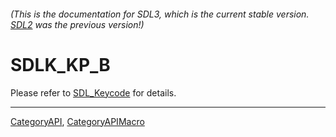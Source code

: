 ###### (This is the documentation for SDL3, which is the current stable version. [SDL2](https://wiki.libsdl.org/SDL2/) was the previous version!)
# SDLK_KP_B

Please refer to [SDL_Keycode](SDL_Keycode) for details.

----
[CategoryAPI](CategoryAPI), [CategoryAPIMacro](CategoryAPIMacro)

